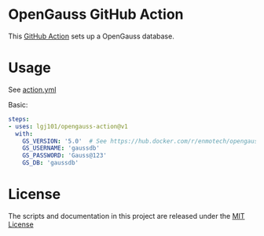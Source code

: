 # OpenGauss GitHub Action

This [GitHub Action](https://github.com/features/actions) sets up a OpenGauss database.

# Usage

See [action.yml](action.yml)

Basic:
```yaml
steps:
- uses: lgj101/opengauss-action@v1
  with:
    GS_VERSION: '5.0'  # See https://hub.docker.com/r/enmotech/opengauss for available versions
    GS_USERNAME: 'gaussdb'
    GS_PASSWORD: 'Gauss@123' 
    GS_DB: 'gaussdb' 
```

# License

The scripts and documentation in this project are released under the [MIT License](LICENSE)
